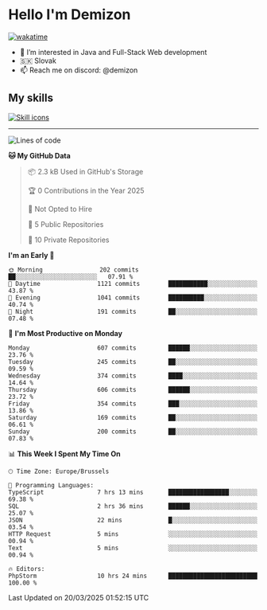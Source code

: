 # Hello I'm Demizon
[![wakatime](https://wakatime.com/badge/user/6ad1949f-d6d7-44f9-9eee-c35e54cc499b.svg)](https://wakatime.com/@6ad1949f-d6d7-44f9-9eee-c35e54cc499b)
- 👀 I’m interested in Java and Full-Stack Web development
- 🇸🇰 Slovak
- 📫 Reach me on discord: @demizon

## My skills
[![Skill icons](https://skillicons.dev/icons?i=java,js,ts,html,css,react,nextjs,tailwind,supabase,py,git,docker,linux,mysql,postgres,mongo&theme=dark)](https://github.com/Demizon3433)

---

<!--START_SECTION:waka-->
![Lines of code](https://img.shields.io/badge/From%20Hello%20World%20I%27ve%20Written-784.7%20thousand%20lines%20of%20code-blue)

**🐱 My GitHub Data** 

> 📦 2.3 kB Used in GitHub's Storage 
 > 
> 🏆 0 Contributions in the Year 2025
 > 
> 🚫 Not Opted to Hire
 > 
> 📜 5 Public Repositories 
 > 
> 🔑 10 Private Repositories 
 > 
**I'm an Early 🐤** 

```text
🌞 Morning                202 commits         ██░░░░░░░░░░░░░░░░░░░░░░░   07.91 % 
🌆 Daytime                1121 commits        ███████████░░░░░░░░░░░░░░   43.87 % 
🌃 Evening                1041 commits        ██████████░░░░░░░░░░░░░░░   40.74 % 
🌙 Night                  191 commits         ██░░░░░░░░░░░░░░░░░░░░░░░   07.48 % 
```
📅 **I'm Most Productive on Monday** 

```text
Monday                   607 commits         ██████░░░░░░░░░░░░░░░░░░░   23.76 % 
Tuesday                  245 commits         ██░░░░░░░░░░░░░░░░░░░░░░░   09.59 % 
Wednesday                374 commits         ████░░░░░░░░░░░░░░░░░░░░░   14.64 % 
Thursday                 606 commits         ██████░░░░░░░░░░░░░░░░░░░   23.72 % 
Friday                   354 commits         ███░░░░░░░░░░░░░░░░░░░░░░   13.86 % 
Saturday                 169 commits         ██░░░░░░░░░░░░░░░░░░░░░░░   06.61 % 
Sunday                   200 commits         ██░░░░░░░░░░░░░░░░░░░░░░░   07.83 % 
```


📊 **This Week I Spent My Time On** 

```text
🕑︎ Time Zone: Europe/Brussels

💬 Programming Languages: 
TypeScript               7 hrs 13 mins       █████████████████░░░░░░░░   69.38 % 
SQL                      2 hrs 36 mins       ██████░░░░░░░░░░░░░░░░░░░   25.07 % 
JSON                     22 mins             █░░░░░░░░░░░░░░░░░░░░░░░░   03.54 % 
HTTP Request             5 mins              ░░░░░░░░░░░░░░░░░░░░░░░░░   00.94 % 
Text                     5 mins              ░░░░░░░░░░░░░░░░░░░░░░░░░   00.94 % 

🔥 Editors: 
PhpStorm                 10 hrs 24 mins      █████████████████████████   100.00 % 
```


 Last Updated on 20/03/2025 01:52:15 UTC
<!--END_SECTION:waka-->
